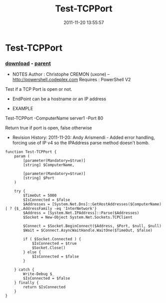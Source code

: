 ﻿---
pid:            3058
poster:         Andy Arismendi
title:          Test-TCPPort
date:           2011-11-20 13:55:57
format:         posh
parent:         3055
parent:         3055

---

# Test-TCPPort

### [download](3058.ps1) - [parent](3055.md)

- NOTES
Author : Christophe CREMON (uxone) – http://powershell.codeplex.com
Requires : PowerShell V2

Test if a TCP Port is open or not.

- EndPoint can be a hostname or an IP address

- EXAMPLE

Test-TCPPort -ComputerName server1 -Port 80 

Return true if port is open, false otherwise

- Revision History:
	2011-11-20: Andy Arismendi - Added error handling, forcing use of IP v4 so the IPAddress parse method doesn't bomb.

```posh
function Test-TCPPort {
	param (
		[parameter(Mandatory=$true)]
		[string] $ComputerName,
		
		[parameter(Mandatory=$true)]
		[string] $Port
	)
	
	try {
		$TimeOut = 5000
		$IsConnected = $false
		$Addresses = [System.Net.Dns]::GetHostAddresses($ComputerName) | ? {$_.AddressFamily -eq 'InterNetwork'}
		$Address = [System.Net.IPAddress]::Parse($Addresses)
		$Socket = New-Object System.Net.Sockets.TCPClient
		
		$Connect = $Socket.BeginConnect($Address, $Port, $null, $null)
		$Wait = $Connect.AsyncWaitHandle.WaitOne($TimeOut, $false)	
		
		if ( $Socket.Connected ) {
			$IsConnected = $true
			$Socket.Close()
		} else {
			$IsConnected = $false
		}
		
	} catch {
		Write-Debug $_
		$IsConnected = $false
	} finally {
		return $IsConnected
	}
}
```
